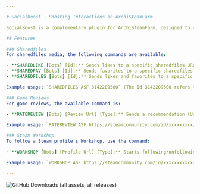 ```yaml
---

# SocialBoost - Boosting Interactions on ArchiSteamFarm

SocialBoost is a complementary plugin for ArchiSteamFarm, designed to enhance interactions on Steam platform. This plugin provides features to boost the number of likes and favorites on images, guides, and various content types. It also enables user game reviews (Useful/Funny) and allows following players' Workshop, with more features to be added soon.

## Features

### Sharedfiles
For sharedfiles media, the following commands are available:

- **SHAREDLIKE [Bots] [Id]:** Sends likes to a specific sharedfiles URL.
- **SHAREDFAV [Bots] [Id]:** Sends favorites to a specific sharedfiles URL.
- **SHAREDFILES [Bots] [Id]:** Sends likes and favorites to a specific sharedfiles URL.

Example usage: `SHAREDFILES ASF 3142209500` (The Id 3142209500 refers to the end of the URL).

### Game Reviews
For game reviews, the available command is:

- **RATEREVIEW [Bots] [Review Url] [Type]:** Sends a recommendation (Useful or Funny) for a game review. Type 1 is for Useful, Type 2 is for Funny and Type 3 is for Not Useful.

Example usage: `RATEREVIEW ASF https://steamcommunity.com/id/xxxxxxxxx/recommended/739630 1` (The URL refers to the game review, and 1 indicates a Useful recommendation).

### Steam Workshop
To follow a Steam profile's Workshop, use the command:

- **WORKSHOP [Bots] [Profile Url] [Type]:** Starts following/unfollowing the Workshop of a specific Steam profile. Type 1 is for Following, Type 2 is for Unfollowing. Limited accounts are compatible.

Example usage: `WORKSHOP ASF https://steamcommunity.com/id/xxxxxxxxxxxxxx` (The URL should be the same as used to visit the profile in the browser).

---
```

![GitHub Downloads (all assets, all releases)](https://img.shields.io/github/downloads/TheRhanderson/socialboost-asf/total)
